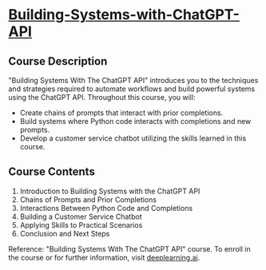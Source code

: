 # [Building-Systems-with-ChatGPT-API](https://www.deeplearning.ai/short-courses/building-systems-with-chatgpt/)


## Course Description
"Building Systems With The ChatGPT API" introduces you to the techniques and strategies required to automate workflows and build powerful systems using the ChatGPT API. Throughout this course, you will:

- Create chains of prompts that interact with prior completions.
- Build systems where Python code interacts with completions and new prompts.
- Develop a customer service chatbot utilizing the skills learned in this course.


## Course Contents
1. Introduction to Building Systems with the ChatGPT API
2. Chains of Prompts and Prior Completions
3. Interactions Between Python Code and Completions
4. Building a Customer Service Chatbot
5. Applying Skills to Practical Scenarios
6. Conclusion and Next Steps

Reference: "Building Systems With The ChatGPT API" course. To enroll in the course or for further information, visit [deeplearning.ai](https://www.deeplearning.ai/).
